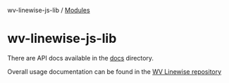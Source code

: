 wv-linewise-js-lib / [Modules](modules.md)

# wv-linewise-js-lib

There are API docs available in the [docs](https://github.com/forbesmyester/wv-linewise/blob/master/js-lib/docs/README.md) directory.

Overall usage documentation can be found in the [WV Linewise repository](https://github.com/forbesmyester/wv-linewise/README.md)
